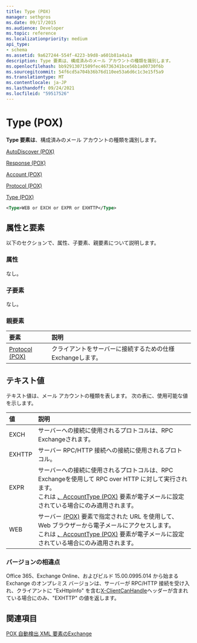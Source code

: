 ```yaml
---
title: Type (POX)
manager: sethgros
ms.date: 09/17/2015
ms.audience: Developer
ms.topic: reference
ms.localizationpriority: medium
api_type:
- schema
ms.assetid: 9a627244-554f-4223-b9d8-a601b81a4a1a
description: Type 要素は、構成済みのメール アカウントの種類を識別します。
ms.openlocfilehash: bb92913071509fec46736341bce56b1a00730f6b
ms.sourcegitcommit: 54f6cd5a704b36b76d110ee53a6d6c1c3e15f5a9
ms.translationtype: MT
ms.contentlocale: ja-JP
ms.lasthandoff: 09/24/2021
ms.locfileid: "59517526"
---
```

# <a name="type-pox"></a>Type (POX)

**Type 要素は**、構成済みのメール アカウントの種類を識別します。 
  
[AutoDiscover (POX)](autodiscover-pox.md)
  
[Response (POX)](response-pox.md)
  
[Account (POX)](account-pox.md)
  
[Protocol (POX)](protocol-pox.md)
  
[Type (POX)](type-pox.md)
  
```XML
<Type>WEB or EXCH or EXPR or EXHTTP</Type>
```

## <a name="attributes-and-elements"></a>属性と要素

以下のセクションで、属性、子要素、親要素について説明します。
  
### <a name="attributes"></a>属性

なし。
  
### <a name="child-elements"></a>子要素

なし。
  
### <a name="parent-elements"></a>親要素

|**要素**|**説明**|
|:-----|:-----|
|[Protocol (POX)](protocol-pox.md) <br/> |クライアントをサーバーに接続するための仕様Exchangeします。  <br/> |
   
## <a name="text-value"></a>テキスト値

テキスト値は、メール アカウントの種類を表します。 次の表に、使用可能な値を示します。
  
|**値**|**説明**|
|:-----|:-----|
|EXCH  <br/> |サーバーへの接続に使用されるプロトコルは、RPC Exchangeされます。  <br/> |
|EXHTTP  <br/> |サーバー RPC/HTTP 接続への接続に使用されるプロトコル。  <br/> |
|EXPR  <br/> |サーバーへの接続に使用されるプロトコルは、RPC Exchangeを使用して RPC over HTTP に対して実行されます。  <br/> これは [、AccountType (POX)](accounttype-pox.md) 要素が電子メールに設定されている場合にのみ適用されます。  <br/> |
|WEB  <br/> |サーバー [(POX)](server-pox.md) 要素で指定された URL を使用して、Web ブラウザーから電子メールにアクセスします。  <br/> これは [、AccountType (POX)](accounttype-pox.md) 要素が電子メールに設定されている場合にのみ適用されます。  <br/> |
   
### <a name="version-differences"></a>バージョンの相違点

Office 365、Exchange Online、およびビルド 15.00.0995.014 から始まる Exchange のオンプレミス バージョンは、サーバーが RPC/HTTP 接続を受け入れ、クライアントに "ExHttpInfo" を含む[X-ClientCanHandle](pox-autodiscover-request-for-exchange.md)ヘッダーが含まれている場合にのみ、"EXHTTP" の値を返します。 
  
## <a name="see-also"></a>関連項目



[POX 自動検出 XML 要素のExchange](pox-autodiscover-xml-elements-for-exchange.md)

